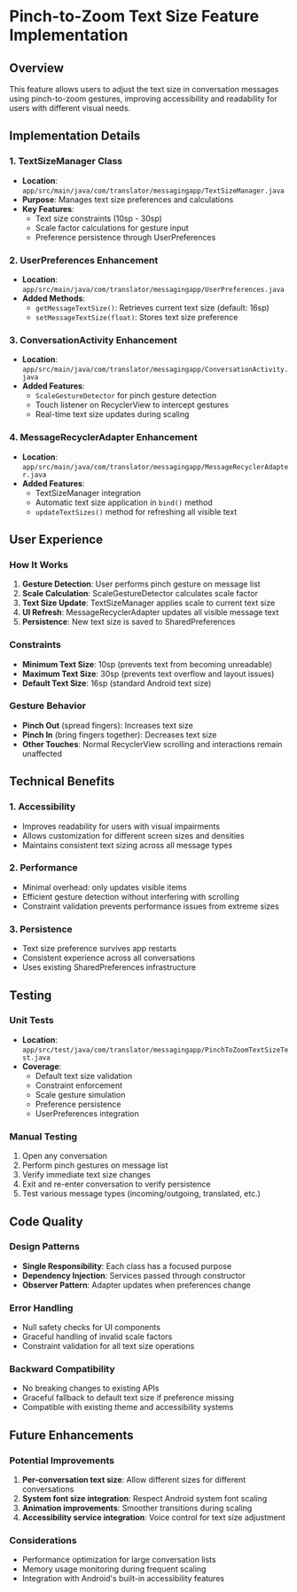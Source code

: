 # Pinch-to-Zoom Text Size Feature Implementation

## Overview
This feature allows users to adjust the text size in conversation messages using pinch-to-zoom gestures, improving accessibility and readability for users with different visual needs.

## Implementation Details

### 1. TextSizeManager Class
- **Location**: `app/src/main/java/com/translator/messagingapp/TextSizeManager.java`
- **Purpose**: Manages text size preferences and calculations
- **Key Features**:
  - Text size constraints (10sp - 30sp)
  - Scale factor calculations for gesture input
  - Preference persistence through UserPreferences

### 2. UserPreferences Enhancement
- **Location**: `app/src/main/java/com/translator/messagingapp/UserPreferences.java`
- **Added Methods**:
  - `getMessageTextSize()`: Retrieves current text size (default: 16sp)
  - `setMessageTextSize(float)`: Stores text size preference

### 3. ConversationActivity Enhancement
- **Location**: `app/src/main/java/com/translator/messagingapp/ConversationActivity.java`
- **Added Features**:
  - `ScaleGestureDetector` for pinch gesture detection
  - Touch listener on RecyclerView to intercept gestures
  - Real-time text size updates during scaling

### 4. MessageRecyclerAdapter Enhancement
- **Location**: `app/src/main/java/com/translator/messagingapp/MessageRecyclerAdapter.java`
- **Added Features**:
  - TextSizeManager integration
  - Automatic text size application in `bind()` method
  - `updateTextSizes()` method for refreshing all visible text

## User Experience

### How It Works
1. **Gesture Detection**: User performs pinch gesture on message list
2. **Scale Calculation**: ScaleGestureDetector calculates scale factor
3. **Text Size Update**: TextSizeManager applies scale to current text size
4. **UI Refresh**: MessageRecyclerAdapter updates all visible message text
5. **Persistence**: New text size is saved to SharedPreferences

### Constraints
- **Minimum Text Size**: 10sp (prevents text from becoming unreadable)
- **Maximum Text Size**: 30sp (prevents text overflow and layout issues)
- **Default Text Size**: 16sp (standard Android text size)

### Gesture Behavior
- **Pinch Out** (spread fingers): Increases text size
- **Pinch In** (bring fingers together): Decreases text size
- **Other Touches**: Normal RecyclerView scrolling and interactions remain unaffected

## Technical Benefits

### 1. Accessibility
- Improves readability for users with visual impairments
- Allows customization for different screen sizes and densities
- Maintains consistent text sizing across all message types

### 2. Performance
- Minimal overhead: only updates visible items
- Efficient gesture detection without interfering with scrolling
- Constraint validation prevents performance issues from extreme sizes

### 3. Persistence
- Text size preference survives app restarts
- Consistent experience across all conversations
- Uses existing SharedPreferences infrastructure

## Testing

### Unit Tests
- **Location**: `app/src/test/java/com/translator/messagingapp/PinchToZoomTextSizeTest.java`
- **Coverage**:
  - Default text size validation
  - Constraint enforcement
  - Scale gesture simulation
  - Preference persistence
  - UserPreferences integration

### Manual Testing
1. Open any conversation
2. Perform pinch gestures on message list
3. Verify immediate text size changes
4. Exit and re-enter conversation to verify persistence
5. Test various message types (incoming/outgoing, translated, etc.)

## Code Quality

### Design Patterns
- **Single Responsibility**: Each class has a focused purpose
- **Dependency Injection**: Services passed through constructor
- **Observer Pattern**: Adapter updates when preferences change

### Error Handling
- Null safety checks for UI components
- Graceful handling of invalid scale factors
- Constraint validation for all text size operations

### Backward Compatibility
- No breaking changes to existing APIs
- Graceful fallback to default text size if preference missing
- Compatible with existing theme and accessibility systems

## Future Enhancements

### Potential Improvements
1. **Per-conversation text size**: Allow different sizes for different conversations
2. **System font size integration**: Respect Android system font scaling
3. **Animation improvements**: Smoother transitions during scaling
4. **Accessibility service integration**: Voice control for text size adjustment

### Considerations
- Performance optimization for large conversation lists
- Memory usage monitoring during frequent scaling
- Integration with Android's built-in accessibility features